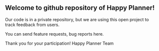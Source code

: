 ## Welcome to github repository of Happy Planner!

Our code is in a private repository, but we are using this open project to track feedback from users.

You can send feature requests, bug reports here. 

Thank you for your participation!
Happy Planner Team
